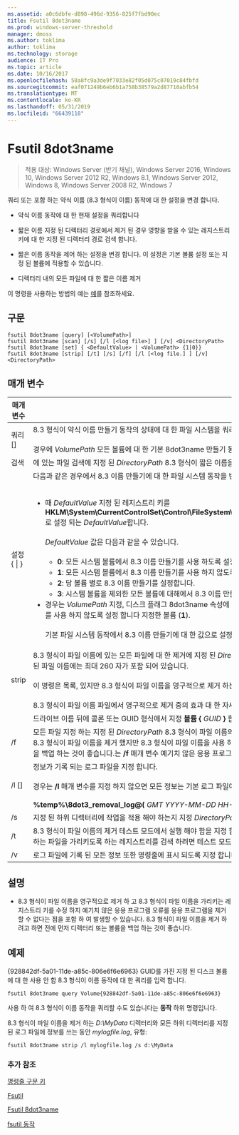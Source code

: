 ```yaml
---
ms.assetid: a0c6dbfe-d898-496d-9356-825f7fbd90ec
title: Fsutil 8dot3name
ms.prod: windows-server-threshold
manager: dmoss
ms.author: toklima
author: toklima
ms.technology: storage
audience: IT Pro
ms.topic: article
ms.date: 10/16/2017
ms.openlocfilehash: 50a8fc9a3de9f7033e82f05d075c07019c84fbfd
ms.sourcegitcommit: eaf071249b6eb6b1a758b38579a2d87710abfb54
ms.translationtype: MT
ms.contentlocale: ko-KR
ms.lasthandoff: 05/31/2019
ms.locfileid: "66439118"
---
```

# <a name="fsutil-8dot3name"></a>Fsutil 8dot3name

>적용 대상: Windows Server (반기 채널), Windows Server 2016, Windows 10, Windows Server 2012 R2, Windows 8.1, Windows Server 2012, Windows 8, Windows Server 2008 R2, Windows 7

쿼리 또는 포함 하는 약식 이름 (8.3 형식이 이름) 동작에 대 한 설정을 변경 합니다.

-   약식 이름 동작에 대 한 현재 설정을 쿼리합니다

-   짧은 이름 지정 된 디렉터리 경로에서 제거 된 경우 영향을 받을 수 있는 레지스트리 키에 대 한 지정 된 디렉터리 경로 검색 합니다.

-   짧은 이름 동작을 제어 하는 설정을 변경 합니다. 이 설정은 기본 볼륨 설정 또는 지정 된 볼륨에 적용할 수 있습니다.

-   디렉터리 내의 모든 파일에 대 한 짧은 이름 제거

이 명령을 사용하는 방법의 예는 [예](#BKMK_examples)를 참조하세요.

## <a name="syntax"></a>구문

```
fsutil 8dot3name [query] [<VolumePath>]
fsutil 8dot3name [scan] [/s] [/l [<log file>] ] [/v] <DirectoryPath>
fsutil 8dot3name [set] { <DefaultValue> | <VolumePath> {1|0}}
fsutil 8dot3name [strip] [/t] [/s] [/f] [/l [<log file.] ] [/v] <DirectoryPath>
```

## <a name="parameters"></a>매개 변수

|                 매개 변수                 |                                                                                                                                                                                                                                                                                                                                                                                                                                                                                                                                                                                    설명                                                                                                                                                                                                                                                                                                                                                                                                                                                                                                                                                                                    |
|-------------------------------------------|-----------------------------------------------------------------------------------------------------------------------------------------------------------------------------------------------------------------------------------------------------------------------------------------------------------------------------------------------------------------------------------------------------------------------------------------------------------------------------------------------------------------------------------------------------------------------------------------------------------------------------------------------------------------------------------------------------------------------------------------------------------------------------------------------------------------------------------------------------------------------------------------------------------------------------------------------------------------------------------------------------------------------------------------------------------------------------------------------------------------------------------------------------------------------------------|
|           쿼리 [<VolumePath>]            |                                                                                                                                                                                                                                                                                                                                                                                                                                                                           8\.3 형식이 약식 이름 만들기 동작의 상태에 대 한 파일 시스템을 쿼리합니다.<br /><br />경우에 *VolumePath* 모든 볼륨에 대 한 기본 8dot3name 만들기 동작 설정을 표시 되는 매개 변수도 지정 되지 않았습니다.                                                                                                                                                                                                                                                                                                                                                                                                                                                                            |
|           검색 <DirectoryPath>            |                                                                                                                                                                                                                                                                                                                                                                                                                                                                                                        에 있는 파일 검색에 지정 된 *DirectoryPath* 8.3 형식이 짧은 이름을 파일 이름에서 제거 된 경우 영향을 받을 수 있는 레지스트리 키에 대 한 합니다.                                                                                                                                                                                                                                                                                                                                                                                                                                                                                                         |
| 설정 { <DefaultValue> &#124; <VolumePath>} | 다음과 같은 경우에서 8.3 이름 만들기에 대 한 파일 시스템 동작을 변경 합니다.<br /><br /><ul><li>때 *DefaultValue* 지정 된 레지스트리 키를 **HKLM\System\CurrentControlSet\Control\FileSystem\NtfsDisable8dot3NameCreationNtfsDisable8dot3NameCreationNtfsDisable8dot3NameCreation**로 설정 되는 *DefaultValue*합니다.<br /><br />    *DefaultValue* 값은 다음과 같을 수 있습니다.<br /><br /><ul><li>**0**: 모든 시스템 볼륨에서 8.3 이름 만들기를 사용 하도록 설정 합니다.</li><li>**1**: 모든 시스템 볼륨에서 8.3 이름 만들기를 사용 하지 않도록 설정 합니다.</li><li>**2**: 당 볼륨 별로 8.3 이름 만들기를 설정합니다.</li><li>**3**: 시스템 볼륨을 제외한 모든 볼륨에 대해에서 8.3 이름 만들기를 사용 하지 않도록 설정 합니다.</li></ul></li><li>경우는 *VolumePath* 지정, 디스크 플래그 8dot3name 속성에 지정된 된 볼륨은 지정 된 볼륨에서 8.3 이름 만들기를 사용 하도록 설정 되어 (**0**) 또는 집합에서 8.3 이름 만들기를 사용 하지 않도록 설정 합니다 지정한 볼륨 (**1**).<br /><br />    기본 파일 시스템 동작에서 8.3 이름 만들기에 대 한 값으로 설정 해야 **2** 전에 지정 된 볼륨에서 8.3 이름 만들기를 사용 하지 않도록 설정 하거나 설정할 수 있습니다.</li></ul> |
|           strip <DirectoryPath>           |                                                                                                                                                                                                                                                                                                                  8\.3 형식이 파일 이름에 있는 모든 파일에 대 한 제거에 지정 된 *DirectoryPath*합니다. 8\.3 형식이 파일 이름이 모든 파일에 대 한 제거 되지 않습니다 여기서는 *DirectoryPath* 결합 된 파일 이름에는 최대 260 자가 포함 되어 있습니다.<br /><br />이 명령은 목록, 있지만 8.3 형식이 파일 이름을 영구적으로 제거 하는 파일을 가리키는 레지스트리 키를 수정 하지는 않습니다.<br /><br />8\.3 형식이 파일 이름 파일에서 영구적으로 제거 중의 효과 대 한 자세한 내용은 참조 [주의](Fsutil-8dot3name.md#BKMK_remarks)합니다.                                                                                                                                                                                                                                                                                                                  |
|               <VolumePath>                |                                                                                                                                                                                                                                                                                                                                                                                                                                                                                                                                       드라이브 이름 뒤에 콜론 또는 GUID 형식에서 지정 **볼륨 {** <em>GUID</em> **}** 합니다.                                                                                                                                                                                                                                                                                                                                                                                                                                                                                                                                       |
|                    /f                     |                                                                                                                                                                                                                                                                                                   모든 파일 지정 하는 지정 된 *DirectoryPath* 8.3 형식이 파일 이름의 제거 8.3 형식이 파일 이름을 사용 하 여 파일을 가리키는 레지스트리 키가 있을 경우에 합니다. 이 경우 작업이 8.3 형식이 파일 이름을 제거 했지만 8.3 형식이 파일 이름을 사용 하는 파일을 가리키도록 하는 모든 레지스트리 키를 수정 하지는 않습니다. **경고:** 디렉터리 또는 사용 하기 전에 볼륨을 백업 하는 것이 좋습니다.는 **/f** 매개 변수 예기치 않은 응용 프로그램 오류를 일으킬 수 있기 때문에 제거 하지 포함 프로그램입니다.                                                                                                                                                                                                                                                                                                    |
|              /l [<log file>]              |                                                                                                                                                                                                                                                                                                                                                                                                                                                                  정보가 기록 되는 로그 파일을 지정 합니다.<br /><br />경우는 **/l** 매개 변수를 지정 하지 않으면 모든 정보는 기본 로그 파일에 기록 됩니다.<br /><br />**%temp%\8dot3_removal_log@(** <em>GMT YYYY-MM-DD HH-MM-SS</em> **).log**                                                                                                                                                                                                                                                                                                                                                                                                                                                                   |
|                    /s                     |                                                                                                                                                                                                                                                                                                                                                                                                                                                                                                                                      지정 된 하위 디렉터리에 작업을 적용 해야 하는지 지정 *DirectoryPath*합니다.                                                                                                                                                                                                                                                                                                                                                                                                                                                                                                                                       |
|                    /t                     |                                                                                                                                                                                                                                                                                                                                                                                                                                                          8\.3 형식이 파일 이름의 제거 테스트 모드에서 실행 해야 함을 지정 합니다. 8\.3 형식이 파일 이름의 행이 실제로 삭제를 제외한 모든 작업 수행 됩니다. 키 8.3 형식이 파일 이름을 사용 하는 파일을 가리키도록 하는 레지스트리를 검색 하려면 테스트 모드를 사용할 수 있습니다.                                                                                                                                                                                                                                                                                                                                                                                                                                                           |
|                    /v                     |                                                                                                                                                                                                                                                                                                                                                                                                                                                                                                                                       로그 파일에 기록 된 모든 정보 또한 명령줄에 표시 되도록 지정 합니다.                                                                                                                                                                                                                                                                                                                                                                                                                                                                                                                                       |

## <a name="BKMK_remarks"></a>설명

-   8\.3 형식이 파일 이름을 영구적으로 제거 하 고 8.3 형식이 파일 이름을 가리키는 레지스트리 키를 수정 하지 예기치 않은 응용 프로그램 오류를 응용 프로그램을 제거할 수 없다는 점을 포함 하 여 발생할 수 있습니다. 8\.3 형식이 파일 이름을 제거 하려고 하면 전에 먼저 디렉터리 또는 볼륨을 백업 하는 것이 좋습니다.

## <a name="BKMK_examples"></a>예제
{928842df-5a01-11de-a85c-806e6f6e6963} GUID를 가진 지정 된 디스크 볼륨에 대 한 사용 안 함 8.3 형식이 이름 동작에 대 한 쿼리를 입력 합니다.

```
fsutil 8dot3name query Volume{928842df-5a01-11de-a85c-806e6f6e6963}
```

사용 하 여 8.3 형식이 이름 동작을 쿼리할 수도 있습니다는 **동작** 하위 명령입니다.

8\.3 형식이 파일 이름을 제거 하는 *D:\MyData* 디렉터리와 모든 하위 디렉터리를 지정 된 로그 파일에 정보를 쓰는 동안 *mylogfile.log*, 유형:

```
fsutil 8dot3name strip /l mylogfile.log /s d:\MyData
```

### <a name="additional-references"></a>추가 참조
[명령줄 구문 키](Command-Line-Syntax-Key.md)

[Fsutil](Fsutil.md)

[Fsutil 8dot3name](Fsutil-8dot3name.md)

[fsutil 동작](Fsutil-behavior.md)


